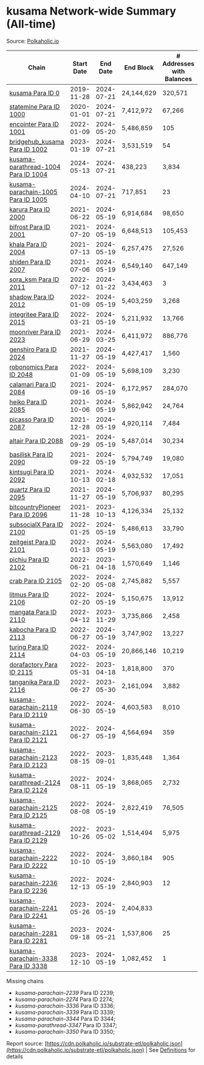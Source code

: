 # kusama Network-wide Summary (All-time)

Source: [Polkaholic.io](https://polkaholic.io)


| Chain            | Start Date | End Date | End Block | # Addresses with Balances | Missing Blocks / Status |
| ---------------- | ---------- | ---------| --------- | ------------------------- | ----------------------- |
| [kusama Para ID 0](/kusama/0-kusama) | 2019-11-28 | 2024-07-21 | 24,144,629 |  320,571 | 14,300 (0.06%)  |
| [statemine Para ID 1000](/kusama/1000-assethub_kusama) | 2020-01-01 | 2024-07-21 | 7,412,972 |  67,266 | 6 (0.00%)  |
| [encointer Para ID 1001](/kusama/1001-encointer) | 2022-01-09 | 2024-05-20 | 5,486,859 |  105 | 1,198,630 (21.85%)  |
| [bridgehub_kusama Para ID 1002](/kusama/1002-bridgehub_kusama) | 2023-01-19 | 2024-07-21 | 3,531,519 |  54 |    |
| [kusama-parathread-1004 Para ID 1004](/kusama/1004-people_kusama) | 2024-05-13 | 2024-07-21 | 438,223 |  3,834 |    |
| [kusama-parachain-1005 Para ID 1005](/kusama/1005-coretime_kusama) | 2024-04-10 | 2024-07-21 | 717,851 |  23 |    |
| [karura Para ID 2000](/kusama/2000-karura) | 2021-06-22 | 2024-05-19 | 6,914,684 |  98,650 | 441,524 (6.39%)  |
| [bifrost Para ID 2001](/kusama/2001-bifrost) | 2021-07-20 | 2024-05-19 | 6,648,513 |  105,453 | 328,948 (4.95%)  |
| [khala Para ID 2004](/kusama/2004-khala) | 2021-07-13 | 2024-05-19 | 6,257,475 |  27,526 | 479,741 (7.67%)  |
| [shiden Para ID 2007](/kusama/2007-shiden) | 2021-07-06 | 2024-05-19 | 6,549,140 |  647,149 | 208,404 (3.18%)  |
| [sora_ksm Para ID 2011](/kusama/2011-sora_ksm) | 2022-07-12 | 2024-01-22 | 3,434,463 |  3 | 21,223 (0.62%)  |
| [shadow Para ID 2012](/kusama/2012-shadow) | 2022-01-09 | 2024-05-19 | 5,403,259 |  3,268 |    |
| [integritee Para ID 2015](/kusama/2015-integritee) | 2022-03-21 | 2024-05-19 | 5,211,932 |  13,766 |    |
| [moonriver Para ID 2023](/kusama/2023-moonriver) | 2021-06-29 | 2024-03-25 | 6,411,972 |  886,776 | 700 (0.01%)  |
| [genshiro Para ID 2024](/kusama/2024-genshiro) | 2021-11-27 | 2024-05-19 | 4,427,417 |  1,560 | 4,622 (0.10%)  |
| [robonomics Para ID 2048](/kusama/2048-robonomics) | 2022-01-09 | 2024-05-19 | 5,698,109 |  3,230 |    |
| [calamari Para ID 2084](/kusama/2084-calamari) | 2021-09-16 | 2024-05-19 | 6,172,957 |  284,070 | 123,879 (2.01%)  |
| [heiko Para ID 2085](/kusama/2085-heiko) | 2021-10-06 | 2024-05-19 | 5,862,942 |  24,764 | 2,240 (0.04%)  |
| [picasso Para ID 2087](/kusama/2087-picasso) | 2021-12-28 | 2024-05-19 | 4,920,114 |  7,484 | 74,591 (1.52%)  |
| [altair Para ID 2088](/kusama/2088-altair) | 2021-09-29 | 2024-05-19 | 5,487,014 |  30,234 | 2 (0.00%)  |
| [basilisk Para ID 2090](/kusama/2090-basilisk) | 2021-09-22 | 2024-05-19 | 5,794,749 |  19,080 | 67,774 (1.17%)  |
| [kintsugi Para ID 2092](/kusama/2092-kintsugi) | 2021-10-13 | 2024-02-18 | 4,932,532 |  17,051 | 8 (0.00%)  |
| [quartz Para ID 2095](/kusama/2095-quartz) | 2021-11-27 | 2024-05-19 | 5,706,937 |  80,295 | 891,040 (15.61%)  |
| [bitcountryPioneer Para ID 2096](/kusama/2096-bitcountryPioneer) | 2021-11-28 | 2023-10-13 | 4,126,334 |  25,132 | 7,064 (0.17%)  |
| [subsocialX Para ID 2100](/kusama/2100-subsocialX) | 2022-01-25 | 2024-05-19 | 5,486,613 |  33,790 | 680,832 (12.41%)  |
| [zeitgeist Para ID 2101](/kusama/2101-zeitgeist) | 2022-01-13 | 2024-05-19 | 5,563,080 |  17,492 | 828,192 (14.89%)  |
| [pichiu Para ID 2102](/kusama/2102-pichiu) | 2022-06-21 | 2023-04-18 | 1,570,649 |  1,146 |    |
| [crab Para ID 2105](/kusama/2105-crab) | 2022-02-20 | 2024-05-08 | 2,745,882 |  5,557 | 566,256 (20.62%)  |
| [litmus Para ID 2106](/kusama/2106-litmus) | 2022-02-20 | 2024-05-19 | 5,150,675 |  13,912 | 41,951 (0.81%)  |
| [mangata Para ID 2110](/kusama/2110-mangata) | 2022-04-12 | 2023-11-29 | 3,735,866 |  2,458 | 30,625 (0.82%)  |
| [kabocha Para ID 2113](/kusama/2113-kabocha) | 2022-06-27 | 2024-05-19 | 3,747,902 |  13,227 | 977,928 (26.09%)  |
| [turing Para ID 2114](/kusama/2114-turing) | 2022-04-03 | 2024-05-19 | 20,866,146 |  10,219 | 16,670,028 (79.89%)  |
| [dorafactory Para ID 2115](/kusama/2115-dorafactory) | 2022-05-31 | 2023-04-18 | 1,818,800 |  370 |    |
| [tanganika Para ID 2116](/kusama/2116-tanganika) | 2022-06-27 | 2023-05-30 | 2,161,094 |  3,882 | 2,528 (0.12%)  |
| [kusama-parachain-2119 Para ID 2119](/kusama/2119-kusama-parachain-2119) | 2022-06-30 | 2024-05-19 | 4,603,583 |  8,010 | 1,174 (0.03%)  |
| [kusama-parachain-2121 Para ID 2121](/kusama/2121-kusama-parachain-2121) | 2022-06-27 | 2024-05-19 | 4,564,694 |  359 | 3,138 (0.07%)  |
| [kusama-parachain-2123 Para ID 2123](/kusama/2123-kusama-parachain-2123) | 2022-08-15 | 2023-09-01 | 1,835,448 |  1,364 |    |
| [kusama-parathread-2124 Para ID 2124](/kusama/2124-kusama-parathread-2124) | 2022-08-11 | 2024-05-19 | 3,868,065 |  2,732 |    |
| [kusama-parachain-2125 Para ID 2125](/kusama/2125-kusama-parachain-2125) | 2022-08-08 | 2024-05-19 | 2,822,419 |  76,505 | 38,055 (1.35%)  |
| [kusama-parathread-2129 Para ID 2129](/kusama/2129-kusama-parathread-2129) | 2022-10-26 | 2023-05-02 | 1,514,494 |  5,975 | 93,630 (6.18%)  |
| [kusama-parachain-2222 Para ID 2222](/kusama/2222-kusama-parachain-2222) | 2022-10-10 | 2024-05-19 | 3,860,184 |  905 |    |
| [kusama-parachain-2236 Para ID 2236](/kusama/2236-kusama-parachain-2236) | 2022-12-13 | 2024-05-19 | 2,840,903 |  12 |    |
| [kusama-parachain-2241 Para ID 2241](/kusama/2241-kusama-parachain-2241) | 2023-05-26 | 2024-05-19 | 2,404,833 |   | 314 (0.01%)  |
| [kusama-parachain-2281 Para ID 2281](/kusama/2281-kusama-parachain-2281) | 2023-09-18 | 2024-05-21 | 1,537,806 |  25 | 652,927 (42.46%)  |
| [kusama-parachain-3338 Para ID 3338](/kusama/3338-kusama-parachain-3338) | 2023-12-10 | 2024-05-19 | 1,082,452 |  1 |    |

Missing chains


* *kusama-parachain-2239* Para ID 2239; 
* *kusama-parachain-2274* Para ID 2274; 
* *kusama-parachain-3336* Para ID 3336; 
* *kusama-parachain-3339* Para ID 3339; 
* *kusama-parachain-3344* Para ID 3344; 
* *kusama-parathread-3347* Para ID 3347; 
* *kusama-parachain-3350* Para ID 3350; 

Report source: [https://cdn.polkaholic.io/substrate-etl/polkaholic.json](https://cdn.polkaholic.io/substrate-etl/polkaholic.json) | See [Definitions](/DEFINITIONS.md) for details
